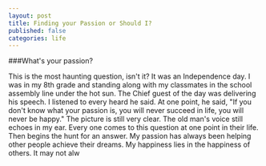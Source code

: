 ```yaml
---
layout: post
title: Finding your Passion or Should I?
published: false
categories: life
---
```


###What's your passion? 

This is the most haunting question, isn't it? It was an Independence day. I was in my 8th grade and standing along with my classmates in the school assembly line under the hot sun. The Chief guest of the day was delivering his speech. I listened to every heard he said. At one point, he said, "If you don't know what your passion is, you will never succeed in life, you will never be happy." The picture is still very clear. The old man's voice still echoes in my ear.  Every one comes to this question at one point in their life. Then begins the hunt for an answer. My passion has always been helping other people achieve their dreams. My happiness lies in the happiness of others. It may not alw
